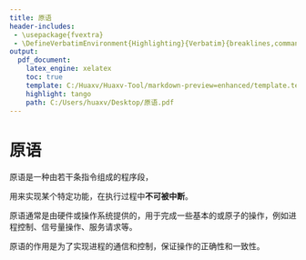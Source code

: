```yaml
---
title: 原语
header-includes:
 - \usepackage{fvextra}
 - \DefineVerbatimEnvironment{Highlighting}{Verbatim}{breaklines,commandchars=\\\{\}}
output:
  pdf_document:
    latex_engine: xelatex
    toc: true
    template: C:/Huaxv/Huaxv-Tool/markdown-preview=enhanced/template.tex
    highlight: tango
    path: C:/Users/huaxv/Desktop/原语.pdf
---
```


# 原语

原语是一种由若干条指令组成的程序段，

用来实现某个特定功能，在执行过程中**不可被中断**。

原语通常是由硬件或操作系统提供的，用于完成一些基本的或原子的操作，例如进程控制、信号量操作、服务请求等。

原语的作用是为了实现进程的通信和控制，保证操作的正确性和一致性。
